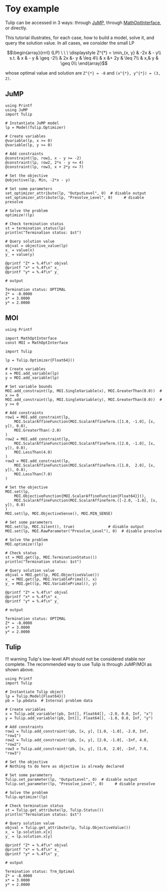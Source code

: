 # Toy example

Tulip can be accessed in 3 ways:
through [JuMP](https://github.com/jump-dev/JuMP.jl),
through [MathOptInterface](https://github.com/jump-dev/MathOptInterface.jl),
or directly.

This tutorial illustrates, for each case, how to build a model, solve it,
and query the solution value.
In all cases, we consider the small LP
```math
\begin{array}{rrrl}
    (LP) \ \ \ 
    \displaystyle Z^{*} = \min_{x, y} & -2x & - y\\
    s.t.
    &  x & - y & \geq -2\\
    & 2x &-  y & \leq  4\\
    &  x &+ 2y & \leq  7\\
    &  x,&   y & \geq  0\\
\end{array}
```
whose optimal value and solution are ``Z^{*} = -8`` and ``(x^{*}, y^{*}) = (3, 2)``.

## JuMP

```jldoctest; output = false
using Printf
using JuMP
import Tulip

# Instantiate JuMP model
lp = Model(Tulip.Optimizer)

# Create variables
@variable(lp, x >= 0)
@variable(lp, y >= 0)

# Add constraints
@constraint(lp, row1, x - y >= -2)
@constraint(lp, row2, 2*x - y <= 4)
@constraint(lp, row3, x + 2*y <= 7)

# Set the objective
@objective(lp, Min, -2*x - y)

# Set some parameters
set_optimizer_attribute(lp, "OutputLevel", 0)  # disable output
set_optimizer_attribute(lp, "Presolve_Level", 0)     # disable presolve

# Solve the problem
optimize!(lp)

# Check termination status
st = termination_status(lp)
println("Termination status: $st")

# Query solution value
objval = objective_value(lp)
x_ = value(x)
y_ = value(y)

@printf "Z* = %.4f\n" objval
@printf "x* = %.4f\n" x_
@printf "y* = %.4f\n" y_

# output

Termination status: OPTIMAL
Z* = -8.0000
x* = 3.0000
y* = 2.0000
```

## MOI

```jldoctest; output = false
using Printf

import MathOptInterface
const MOI = MathOptInterface

import Tulip

lp = Tulip.Optimizer{Float64}()

# Create variables
x = MOI.add_variable(lp)
y = MOI.add_variable(lp)

# Set variable bounds
MOI.add_constraint(lp, MOI.SingleVariable(x), MOI.GreaterThan(0.0))  # x >= 0
MOI.add_constraint(lp, MOI.SingleVariable(y), MOI.GreaterThan(0.0))  # y >= 0

# Add constraints
row1 = MOI.add_constraint(lp,
    MOI.ScalarAffineFunction(MOI.ScalarAffineTerm.([1.0, -1.0], [x, y]), 0.0),
    MOI.GreaterThan(-2.0)
)
row2 = MOI.add_constraint(lp,
    MOI.ScalarAffineFunction(MOI.ScalarAffineTerm.([2.0, -1.0], [x, y]), 0.0),
    MOI.LessThan(4.0)
)
row3 = MOI.add_constraint(lp,
    MOI.ScalarAffineFunction(MOI.ScalarAffineTerm.([1.0,  2.0], [x, y]), 0.0),
    MOI.LessThan(7.0)
) 

# Set the objective
MOI.set(lp,
    MOI.ObjectiveFunction{MOI.ScalarAffineFunction{Float64}}(),
    MOI.ScalarAffineFunction(MOI.ScalarAffineTerm.([-2.0, -1.0], [x, y]), 0.0)
)
MOI.set(lp, MOI.ObjectiveSense(), MOI.MIN_SENSE)

# Set some parameters
MOI.set(lp, MOI.Silent(), true)               # disable output
MOI.set(lp, MOI.RawParameter("Presolve_Level"), 0)  # disable presolve

# Solve the problem
MOI.optimize!(lp)

# Check status
st = MOI.get(lp, MOI.TerminationStatus())
println("Termination status: $st")

# Query solution value
objval = MOI.get(lp, MOI.ObjectiveValue())
x_ = MOI.get(lp, MOI.VariablePrimal(), x)
y_ = MOI.get(lp, MOI.VariablePrimal(), y)

@printf "Z* = %.4f\n" objval
@printf "x* = %.4f\n" x_
@printf "y* = %.4f\n" y_

# output

Termination status: OPTIMAL
Z* = -8.0000
x* = 3.0000
y* = 2.0000
```

## Tulip

!!! warning
    Tulip's low-level API should not be considered stable nor complete.
    The recommended way to use Tulip is through JuMP/MOI as shown above.


```jldoctest; output = false
using Printf
import Tulip

# Instantiate Tulip object
lp = Tulip.Model{Float64}()
pb = lp.pbdata  # Internal problem data

# Create variables
x = Tulip.add_variable!(pb, Int[], Float64[], -2.0, 0.0, Inf, "x")
y = Tulip.add_variable!(pb, Int[], Float64[], -1.0, 0.0, Inf, "y")

# Add constraints
row1 = Tulip.add_constraint!(pb, [x, y], [1.0, -1.0], -2.0, Inf, "row1")
row2 = Tulip.add_constraint!(pb, [x, y], [2.0, -1.0], -Inf, 4.0, "row2")
row3 = Tulip.add_constraint!(pb, [x, y], [1.0,  2.0], -Inf, 7.0, "row3")

# Set the objective
# Nothing to do here as objective is already declared

# Set some parameters
Tulip.set_parameter(lp, "OutputLevel", 0)  # disable output
Tulip.set_parameter(lp, "Presolve_Level", 0)     # disable presolve

# Solve the problem
Tulip.optimize!(lp)

# Check termination status
st = Tulip.get_attribute(lp, Tulip.Status())
println("Termination status: $st")

# Query solution value
objval = Tulip.get_attribute(lp, Tulip.ObjectiveValue())
x_ = lp.solution.x[x]
y_ = lp.solution.x[y]

@printf "Z* = %.4f\n" objval
@printf "x* = %.4f\n" x_
@printf "y* = %.4f\n" y_

# output

Termination status: Trm_Optimal
Z* = -8.0000
x* = 3.0000
y* = 2.0000
```